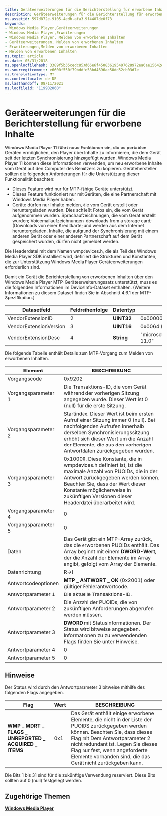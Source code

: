 ```yaml
---
title: Geräteerweiterungen für die Berichterstellung für erworbene Inhalte
description: Geräteerweiterungen für die Berichterstellung für erworbene Inhalte
ms.assetid: 597d872e-9105-4edb-afa3-9f4407de0f73
keywords:
- Windows Media Player,Geräteerweiterungen
- Windows Media Player,Erweiterungen
- Windows Media Player, Melden von erworbenen Inhalten
- Geräteerweiterungen, Melden von erworbenen Inhalten
- Erweiterungen,Melden von erworbenen Inhalten
- Melden von erworbenen Inhalten
ms.topic: article
ms.date: 05/31/2018
ms.openlocfilehash: 3389f5b35cedc853d66e6f450836195497628972ea6ae15642d75155d8b83b6c
ms.sourcegitcommit: e6600f550f79bddfe58bd4696ac50dd52cb03d7e
ms.translationtype: MT
ms.contentlocale: de-DE
ms.lasthandoff: 08/11/2021
ms.locfileid: "119902060"
---
```

# <a name="device-extensions-for-reporting-acquired-content"></a>Geräteerweiterungen für die Berichterstellung für erworbene Inhalte

Windows Media Player 11 führt neue Funktionen ein, die es portablen Geräten ermöglichen, den Player über Inhalte zu informieren, die dem Gerät seit der letzten Synchronisierung hinzugefügt wurden. Windows Media Player 11 können diese Informationen verwenden, um neu erworbene Inhalte vom Gerät auf den Computer des Benutzers zu kopieren. Gerätehersteller sollten die folgenden Anforderungen für die Unterstützung dieser Funktionalität beachten:

-   Dieses Feature wird nur für MTP-fähige Geräte unterstützt.
-   Dieses Feature funktioniert nur mit Geräten, die eine Partnerschaft mit Windows Media Player haben.
-   Geräte dürfen nur Inhalte melden, die vom Gerät erstellt oder heruntergeladen wurden. Dies schließt Fotos ein, die vom Gerät aufgenommen wurden. Sprachaufzeichnungen, die vom Gerät erstellt wurden; Voicemailaufzeichnungen; downloads from a storage card; (Downloads von einer Kreditkarte; und werden aus dem Internet heruntergeladen. Inhalte, die aufgrund der Synchronisierung mit einem anderen Gerät oder einer anderen Partnerschaft auf dem Gerät gespeichert wurden, dürfen nicht gemeldet werden.

Die Headerdatei mit dem Namen wmpdevices.h, die als Teil des Windows Media Player SDK installiert wird, definiert die Strukturen und Konstanten, die zur Unterstützung Windows Media Player Geräteerweiterungen erforderlich sind.

Damit ein Gerät die Berichterstellung von erworbenen Inhalten über den Windows Media Player MTP-Geräteerweiterungssatz unterstützt, muss es die folgenden Informationen im DeviceInfo-Dataset enthalten. (Weitere Informationen zu diesem Dataset finden Sie in Abschnitt 4.6.1 der MTP-Spezifikation.)



| Datasetfeld          | Feldreihenfolge | Datentyp  | Wert                       |
|------------------------|-------------|------------|-----------------------------|
| VendorExtensionID      | 2           | **UINT32** | 0x00000006                  |
| VendorExtensionVersion | 3           | **UINT16** | 0x0064 (100)                |
| VendorExtensionDesc    | 4           | **String** | "microsoft.com/WMPPD: 11.0" |



 

Die folgende Tabelle enthält Details zum MTP-Vorgang zum Melden von erworbenen Inhalten.



| Element                  | BESCHREIBUNG                                                                                                                                                                                                                     |
|-----------------------|---------------------------------------------------------------------------------------------------------------------------------------------------------------------------------------------------------------------------------|
| Vorgangscode        | 0x9202                                                                                                                                                                                                                          |
| Vorgangsparameter 1 | Die Transaktions-ID, die vom Gerät während der vorherigen Sitzung angegeben wurde. Dieser Wert ist 0 (null) für die erste Sitzung.                                                                                                                |
| Vorgangsparameter 2 | Startindex. Dieser Wert ist beim ersten Aufruf einer Sitzung immer 0 (null). Bei nachfolgenden Aufrufen innerhalb derselben Synchronisierungssitzung erhöht sich dieser Wert um die Anzahl der Elemente, die aus den vorherigen Antwortdaten zurückgegeben wurden. |
| Vorgangsparameter 3 | 0x10000. Diese Konstante, die in wmpdevices.h definiert ist, ist die maximale Anzahl von PUOIDs, die in der Antwort zurückgegeben werden können. Beachten Sie, dass der Wert dieser Konstante möglicherweise in zukünftigen Versionen dieser Headerdatei überarbeitet wird.              |
| Vorgangsparameter 4 | 0                                                                                                                                                                                                                               |
| Vorgangsparameter 5 | 0                                                                                                                                                                                                                               |
| Daten                  | Das Gerät gibt ein MTP-Array zurück, das die erworbenen PUOIDs enthält. Das Array beginnt mit einem **DWORD-Wert,** der die Anzahl der Elemente im Array angibt, gefolgt vom Array der Elemente.                               |
| Datenrichtung        | R->I                                                                                                                                                                                                                         |
| Antwortcodeoptionen | **MTP \_ ANTWORT \_ OK** (0x2001) oder gültiger Fehlerantwortcode.                                                                                                                                                                    |
| Antwortparameter 1  | Die aktuelle Transaktions-ID.                                                                                                                                                                                                     |
| Antwortparameter 2  | Die Anzahl der PUOIDs, die von zukünftigen Anforderungen abgerufen werden müssen.                                                                                                                                                            |
| Antwortparameter 3  | **DWORD** mit Statusinformationen. Der Status wird bitweise angegeben. Informationen zu zu verwendenden Flags finden Sie unter Hinweise.                                                                                              |
| Antwortparameter 4  | 0                                                                                                                                                                                                                               |
| Antwortparameter 5  | 0                                                                                                                                                                                                                               |



 

## <a name="remarks"></a>Hinweise

Der Status wird durch den Antwortparameter 3 bitweise mithilfe des folgenden Flags angegeben.



| Flag                                              | Wert | BESCHREIBUNG                                                                                                                                                                                                                             |
|---------------------------------------------------|-------|-----------------------------------------------------------------------------------------------------------------------------------------------------------------------------------------------------------------------------------------|
| **WMP \_ MDRT \_ FLAGS \_ UNREPORTED \_ ACQUIRED \_ ITEMS** | 0x1   | Das Gerät enthält einige erworbene Elemente, die nicht in der Liste der PUOIDS zurückgegeben werden können. Beachten Sie, dass dieses Flag mit Dem Antwortparameter 2 nicht redundant ist. Legen Sie dieses Flag nur fest, wenn angeforderte Elemente vorhanden sind, die das Gerät nicht zurückgeben kann. |



 

Die Bits 1 bis 31 sind für die zukünftige Verwendung reserviert. Diese Bits sollten auf 0 (null) festgelegt werden.

## <a name="related-topics"></a>Zugehörige Themen

<dl> <dt>

[**Windows Media Player**](windows-media-player.md)
</dt> </dl>

 

 




